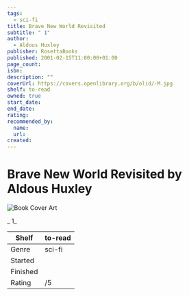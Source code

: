 ```yaml
---
tags:
  - sci-fi
title: Brave New World Revisited
subtitle: " 1"
author:
  - Aldous Huxley
publisher: RosettaBooks
published: 2001-02-15T11:00:00+01:00
page_count:
isbn:
description: ""
coverUrl: https://covers.openlibrary.org/b/olid/-M.jpg
shelf: to-read
owned: true
start_date:
end_date:
rating:
recommended_by:
  name:
  url:
created:
---
```


# Brave New World Revisited by Aldous Huxley

![Book Cover Art](https://covers.openlibrary.org/b/olid/-M.jpg)

_ 1_

| Shelf | to-read |
| --- | --- |
| Genre | sci-fi |
| Started |  |
| Finished |  |
| Rating | /5 |
